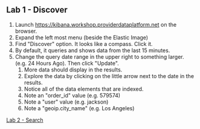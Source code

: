 ## Lab 1 - Discover

1. Launch https://kibana.workshop.providerdataplatform.net on the browser. 
1. Expand the left most menu (beside the Elastic Image) 
1. Find "Discover" option.  It looks like a compass.  Click it.
1. By default, it queries and shows data from the last 15 minutes.
1. Change the query date range in the upper right to something larger. (e.g. 24 Hours Ago).  Then click "Update".
    1. More data should display in the results.
    1. Explore the data by clicking on the little arrow next to the date in the results.
    1. Notice all of the data elements that are indexed.
    1. Note an "order_id" value (e.g. 579574)
    1. Note a "user" value (e.g. jackson)
    1. Note a "geoip.city_name" (e.g. Los Angeles)
    
[Lab 2 - Search](https://github.com/p360-workshop/DevDays-2020/blob/master/Elasticsearch/labs/02-lab.md)


